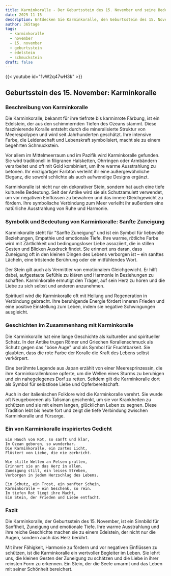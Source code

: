 ```yaml
---
title: Karminkoralle - Der Geburtsstein des 15. November und seine Bedeutung
date: 2025-11-15
description: Entdecken Sie Karminkoralle, den Geburtsstein des 15. November, der Sanfte Zuneigung symbolisiert. Seine Symbolik und Geschichte werden Sie inspirieren.
author: 365tage
tags:
  - karminkoralle
  - november
  - 15. november
  - geburtsstein
  - edelstein
  - schmuckstein
draft: false
---
```


{{< youtube id="1vW2q47wH3k" >}}
## Geburtsstein des 15. November: Karminkoralle

### Beschreibung von Karminkoralle

Die Karminkoralle, bekannt für ihre tiefrote bis karminrote Färbung, ist ein Edelstein, der aus den schimmernden Tiefen des Ozeans stammt. Diese faszinierende Koralle entsteht durch die mineralisierte Struktur von Meerespolypen und wird seit Jahrhunderten geschätzt. Ihre intensive Farbe, die Leidenschaft und Lebenskraft symbolisiert, macht sie zu einem begehrten Schmuckstein.

Vor allem im Mittelmeerraum und im Pazifik wird Karminkoralle gefunden. Sie wird traditionell in filigranen Halsketten, Ohrringen oder Armbändern verarbeitet und oft mit Gold kombiniert, um ihre warme Ausstrahlung zu betonen. Ihr einzigartiger Farbton verleiht ihr eine außergewöhnliche Eleganz, die sowohl schlichte als auch aufwendige Designs ergänzt.

Karminkoralle ist nicht nur ein dekorativer Stein, sondern hat auch eine tiefe kulturelle Bedeutung. Seit der Antike wird sie als Schutzamulett verwendet, um vor negativen Einflüssen zu bewahren und das innere Gleichgewicht zu fördern. Ihre symbolische Verbindung zum Meer verleiht ihr außerdem eine natürliche Ausstrahlung von Ruhe und Harmonie.

### Symbolik und Bedeutung von Karminkoralle: Sanfte Zuneigung

Karminkoralle steht für "Sanfte Zuneigung" und ist ein Symbol für liebevolle Beziehungen, Empathie und emotionale Tiefe. Ihre warme, rötliche Farbe wird mit Zärtlichkeit und bedingungsloser Liebe assoziiert, die in stillen Gesten und Blicken Ausdruck findet. Sie erinnert uns daran, dass Zuneigung oft in den kleinen Dingen des Lebens verborgen ist – ein sanftes Lächeln, eine tröstende Berührung oder ein mitfühlendes Wort.

Der Stein gilt auch als Vermittler von emotionalem Gleichgewicht. Er hilft dabei, aufgestaute Gefühle zu klären und Harmonie in Beziehungen zu schaffen. Karminkoralle ermutigt den Träger, auf sein Herz zu hören und die Liebe zu sich selbst und anderen anzunehmen.

Spirituell wird die Karminkoralle oft mit Heilung und Regeneration in Verbindung gebracht. Ihre beruhigende Energie fördert inneren Frieden und eine positive Einstellung zum Leben, indem sie negative Schwingungen ausgleicht.

### Geschichten im Zusammenhang mit Karminkoralle

Die Karminkoralle hat eine lange Geschichte als kultureller und spiritueller Schatz. In der Antike trugen Römer und Griechen Korallenschmuck als Schutz gegen das "böse Auge" und als Symbol für Fruchtbarkeit. Sie glaubten, dass die rote Farbe der Koralle die Kraft des Lebens selbst verkörpert.

Eine berühmte Legende aus Japan erzählt von einer Meeresprinzessin, die ihre Karminkorallenkrone opferte, um die Wellen eines Sturms zu beruhigen und ein nahegelegenes Dorf zu retten. Seitdem gilt die Karminkoralle dort als Symbol für selbstlose Liebe und Opferbereitschaft.

Auch in der italienischen Folklore wird die Karminkoralle verehrt. Sie wurde oft Neugeborenen als Talisman geschenkt, um sie vor Krankheiten zu schützen und sie mit einem langen, glücklichen Leben zu segnen. Diese Tradition lebt bis heute fort und zeigt die tiefe Verbindung zwischen Karminkoralle und Fürsorge.

### Ein von Karminkoralle inspiriertes Gedicht

```
Ein Hauch von Rot, so sanft und klar,  
Im Ozean geboren, so wunderbar.  
Die Karminkoralle, ein zartes Licht,  
Flüstert von Liebe, die nie zerbricht.  

Wie stille Wellen an Felsen prallen,  
Erinnert sie an das Herz in allen.  
Zuneigung still, ein leises Streben,  
Verborgen in jedem Herzschlag des Lebens.  

Ein Schutz, ein Trost, ein sanfter Schein,  
Karminkoralle – ein Geschenk, so rein.  
Im tiefen Rot liegt ihre Macht,  
Ein Stein, der Frieden und Liebe entfacht.  
```

### Fazit

Die Karminkoralle, der Geburtsstein des 15. November, ist ein Sinnbild für Sanftheit, Zuneigung und emotionale Tiefe. Ihre warme Ausstrahlung und ihre reiche Geschichte machen sie zu einem Edelstein, der nicht nur die Augen, sondern auch das Herz berührt.

Mit ihrer Fähigkeit, Harmonie zu fördern und vor negativen Einflüssen zu schützen, ist die Karminkoralle ein wertvoller Begleiter im Leben. Sie lehrt uns, die kleinen Gesten der Zuneigung zu schätzen und die Liebe in ihrer reinsten Form zu erkennen. Ein Stein, der die Seele umarmt und das Leben mit seiner Schönheit bereichert.
